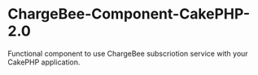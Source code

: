 # ChargeBee-Component-CakePHP-2.0
Functional component to use ChargeBee subscriotion service with your CakePHP application.

